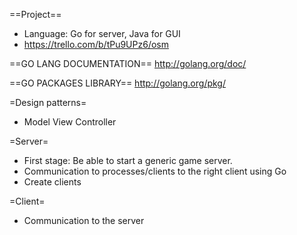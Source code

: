 ==Project==
- Language: Go for server, Java for GUI
- https://trello.com/b/tPu9UPz6/osm

==GO LANG DOCUMENTATION==
http://golang.org/doc/

==GO PACKAGES LIBRARY==
http://golang.org/pkg/

=Design patterns=
- Model View Controller

=Server=
- First stage: Be able to start a generic game server. 
- Communication to processes/clients to the right client using Go
- Create clients

=Client=
- Communication to the server

